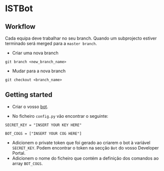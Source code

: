 # ISTBot

## Workflow
Cada equipa deve trabalhar no seu branch. Quando um subprojecto estiver terminado será merged para a ```master branch```.
* Criar uma nova branch
```
git branch <new_branch_name>
```

* Mudar para a nova branch

```
git checkout <branch_name>
```

## Getting started
* Criar o vosso [bot](https://discordapp.com/developers/applications/).

* No ficheiro ```config.py``` vão encontrar o seguinte:
```
SECRET_KEY = "INSERT YOUR KEY HERE"

BOT_COGS = ["INSERT YOUR COG HERE"]
```
*  Adicionem o private token que foi gerado ao criarem o bot à variável ```SECRET_KEY```. Podem encontrar o token na secção ```Bot``` do vosso Developer Portal.
*  Adicionem o nome do ficheiro que contém a definição dos comandos ao array ```BOT_COGS```.
